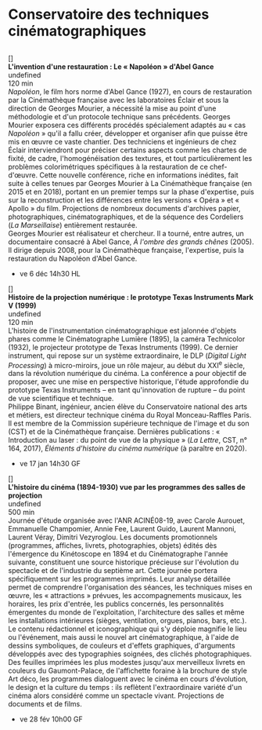 # Conservatoire des techniques cinématographiques

## 

[]  
**L'invention d'une restauration : Le « Napoléon » d'Abel Gance**  
undefined  
120 min  
_Napoléon_, le film hors norme d'Abel Gance (1927), en cours de restauration par la Cinémathèque française avec les laboratoires Éclair et sous la direction de Georges Mourier, a nécessité la mise au point d'une méthodologie et d'un protocole technique sans précédents. Georges Mourier exposera ces différents procédés spécialement adaptés au « cas _Napoléon_ » qu'il a fallu créer, développer et organiser afin que puisse être mis en œuvre ce vaste chantier. Des techniciens et ingénieurs de chez Éclair interviendront pour préciser certains aspects comme les chartes de fixité, de cadre, l'homogénéisation des textures, et tout particulièrement les problèmes colorimétriques spécifiques à la restauration de ce chef-d'œuvre. Cette nouvelle conférence, riche en informations inédites, fait suite à celles tenues par Georges Mourier à La Cinémathèque française (en 2015 et en 2018), portant en un premier temps sur la phase d'expertise, puis sur la reconstruction et les différences entre les versions « Opéra » et « Apollo » du film. Projections de nombreux documents d'archives papier, photographiques, cinématographiques, et de la séquence des Cordeliers (_La Marseillaise_) entièrement restaurée.  
Georges Mourier est réalisateur et chercheur. Il a tourné, entre autres, un documentaire consacré à Abel Gance, _À l'ombre des grands chênes_ (2005). Il dirige depuis 2008, pour la Cinémathèque française, l'expertise, puis la restauration du Napoléon d'Abel Gance.

- ve 6 déc 14h30 HL

[]  
**Histoire de la projection numérique : le prototype Texas Instruments Mark V (1999)**  
undefined  
120 min  
L'histoire de l'instrumentation cinématographique est jalonnée d'objets phares comme le Cinématographe Lumière (1895), la caméra Technicolor (1932), le projecteur prototype de Texas Instruments (1999). Ce dernier instrument, qui repose sur un système extraordinaire, le DLP (_Digital Light Processing_) à micro-miroirs, joue un rôle majeur, au début du XXI<sup>e</sup> siècle, dans la révolution numérique du cinéma. La conférence a pour objectif de proposer, avec une mise en perspective historique, l'étude approfondie du prototype Texas Instruments – en tant qu'innovation de rupture – du point de vue scientifique et technique.  
Philippe Binant, ingénieur, ancien élève du Conservatoire national des arts et métiers, est directeur technique cinéma du Royal Monceau-Raffles Paris. Il est membre de la Commission supérieure technique de l'image et du son (CST) et de la Cinémathèque française. Dernières publications : « Introduction au laser : du point de vue de la physique » (_La Lettre_, CST, n° 164, 2017), _Éléments d'histoire du cinéma numérique_ (à paraître en 2020).

- ve 17 jan 14h30 GF

[]  
**L'histoire du cinéma (1894-1930) vue par les programmes des salles de projection**  
undefined  
500 min  
Journée d'étude organisée avec l'ANR ACINÉ08-19, avec Carole Aurouet, Emmanuelle Champomier, Annie Fee, Laurent Guido, Laurent Mannoni, Laurent Véray, Dimitri Vezyroglou. Les documents promotionnels (programmes, affiches, livrets, photographies, objets) édités dès l'émergence du Kinétoscope en 1894 et du Cinématographe l'année suivante, constituent une source historique précieuse sur l'évolution du spectacle et de l'industrie du septième art. Cette journée portera spécifiquement sur les programmes imprimés. Leur analyse détaillée permet de comprendre l'organisation des séances, les techniques mises en œuvre, les « attractions » prévues, les accompagnements musicaux, les horaires, les prix d'entrée, les publics concernés, les personnalités émergentes du monde de l'exploitation, l'architecture des salles et même les installations intérieures (sièges, ventilation, orgues, pianos, bars, etc.). Le contenu rédactionnel et iconographique qui s'y déploie magnifie le lieu ou l'événement, mais aussi le nouvel art cinématographique, à l'aide de dessins symboliques, de couleurs et d'effets graphiques, d'arguments développés avec des typographies soignées, des clichés photographiques. Des feuilles imprimées les plus modestes jusqu'aux merveilleux livrets en couleurs du Gaumont-Palace, de l'affichette foraine à la brochure de style Art déco, les programmes dialoguent avec le cinéma en cours d'évolution, le design et la culture du temps : ils reflètent l'extraordinaire variété d'un cinéma alors considéré comme un spectacle vivant. Projections de documents et de films.

- ve 28 fév 10h00 GF

